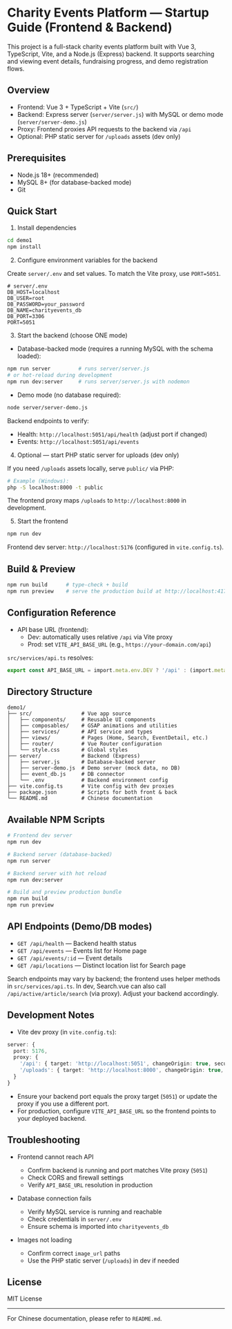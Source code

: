# Charity Events Platform — Startup Guide (Frontend & Backend)

This project is a full-stack charity events platform built with Vue 3, TypeScript, Vite, and a Node.js (Express) backend. It supports searching and viewing event details, fundraising progress, and demo registration flows.

## Overview

- Frontend: Vue 3 + TypeScript + Vite (`src/`)
- Backend: Express server (`server/server.js`) with MySQL or demo mode (`server/server-demo.js`)
- Proxy: Frontend proxies API requests to the backend via `/api`
- Optional: PHP static server for `/uploads` assets (dev only)

## Prerequisites

- Node.js 18+ (recommended)
- MySQL 8+ (for database-backed mode)
- Git

## Quick Start

1) Install dependencies

```bash
cd demo1
npm install
```

2) Configure environment variables for the backend

Create `server/.env` and set values. To match the Vite proxy, use `PORT=5051`.

```env
# server/.env
DB_HOST=localhost
DB_USER=root
DB_PASSWORD=your_password
DB_NAME=charityevents_db
DB_PORT=3306
PORT=5051
```

3) Start the backend (choose ONE mode)

- Database-backed mode (requires a running MySQL with the schema loaded):

```bash
npm run server         # runs server/server.js
# or hot-reload during development
npm run dev:server     # runs server/server.js with nodemon
```

- Demo mode (no database required):

```bash
node server/server-demo.js
```

Backend endpoints to verify:

- Health: `http://localhost:5051/api/health` (adjust port if changed)
- Events: `http://localhost:5051/api/events`

4) Optional — start PHP static server for uploads (dev only)

If you need `/uploads` assets locally, serve `public/` via PHP:

```bash
# Example (Windows):
php -S localhost:8000 -t public
```

The frontend proxy maps `/uploads` to `http://localhost:8000` in development.

5) Start the frontend

```bash
npm run dev
```

Frontend dev server: `http://localhost:5176` (configured in `vite.config.ts`).

## Build & Preview

```bash
npm run build      # type-check + build
npm run preview    # serve the production build at http://localhost:4173
```

## Configuration Reference

- API base URL (frontend):
  - Dev: automatically uses relative `/api` via Vite proxy
  - Prod: set `VITE_API_BASE_URL` (e.g., `https://your-domain.com/api`)

`src/services/api.ts` resolves:

```ts
export const API_BASE_URL = import.meta.env.DEV ? '/api' : (import.meta.env.VITE_API_BASE_URL || 'http://localhost:5051/api')
```

## Directory Structure

```
demo1/
├── src/                # Vue app source
│   ├── components/     # Reusable UI components
│   ├── composables/    # GSAP animations and utilities
│   ├── services/       # API service and types
│   ├── views/          # Pages (Home, Search, EventDetail, etc.)
│   ├── router/         # Vue Router configuration
│   └── style.css       # Global styles
├── server/             # Backend (Express)
│   ├── server.js       # Database-backed server
│   ├── server-demo.js  # Demo server (mock data, no DB)
│   ├── event_db.js     # DB connector
│   └── .env            # Backend environment config
├── vite.config.ts      # Vite config with dev proxies
├── package.json        # Scripts for both front & back
└── README.md           # Chinese documentation
```

## Available NPM Scripts

```bash
# Frontend dev server
npm run dev

# Backend server (database-backed)
npm run server

# Backend server with hot reload
npm run dev:server

# Build and preview production bundle
npm run build
npm run preview
```

## API Endpoints (Demo/DB modes)

- `GET /api/health` — Backend health status
- `GET /api/events` — Events list for Home page
- `GET /api/events/:id` — Event details
- `GET /api/locations` — Distinct location list for Search page
  
Search endpoints may vary by backend; the frontend uses helper methods in `src/services/api.ts`. In dev, Search.vue can also call `/api/active/article/search` (via proxy). Adjust your backend accordingly.

## Development Notes

- Vite dev proxy (in `vite.config.ts`):

```ts
server: {
  port: 5176,
  proxy: {
    '/api': { target: 'http://localhost:5051', changeOrigin: true, secure: false },
    '/uploads': { target: 'http://localhost:8000', changeOrigin: true, secure: false }
  }
}
```

- Ensure your backend port equals the proxy target (`5051`) or update the proxy if you use a different port.
- For production, configure `VITE_API_BASE_URL` so the frontend points to your deployed backend.

## Troubleshooting

- Frontend cannot reach API
  - Confirm backend is running and port matches Vite proxy (`5051`)
  - Check CORS and firewall settings
  - Verify `API_BASE_URL` resolution in production

- Database connection fails
  - Verify MySQL service is running and reachable
  - Check credentials in `server/.env`
  - Ensure schema is imported into `charityevents_db`

- Images not loading
  - Confirm correct `image_url` paths
  - Use the PHP static server (`/uploads`) in dev if needed

## License

MIT License

---
For Chinese documentation, please refer to `README.md`.